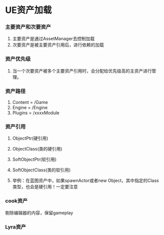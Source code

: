 # UE资产加载

### 主要资产和次要资产

1. 主要资产是通过AssetManager去控制加载
2. 次要资产是被主要资产引用后，进行依赖的加载

### 资产优先级

1. 当一个次要资产被多个主要资产引用时，会分配给优先级高的主资产进行管理。

### 资产路径

1. Content = /Game
2. Engine = /Engine
3. Plugins = /xxxxModule


### 资产引用

1. ObjectPtr(硬引用)
2. ObjectClass(类的硬引用)
3. SoftObjectPtr(软引用)
4. SoftObjectClass(类的软引用)

1. 举例：在蓝图资产中，如果spawnActor或者new Object，其中指定的Class类型，也会是硬引用！一定要注意


### cook资产

剔除编辑器的内容，保留gameplay

### Lyra资产


